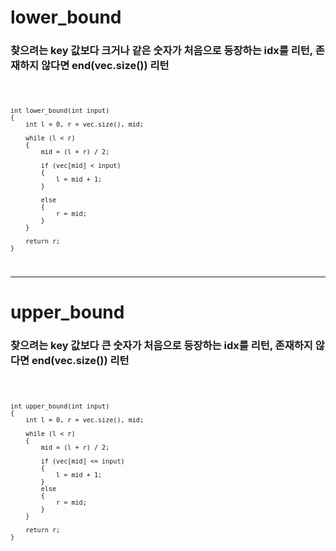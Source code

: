 <h1> lower_bound </h1>
<h3>찾으려는 key 값보다 크거나 같은 숫자가 처음으로 등장하는 idx를 리턴, 존재하지 않다면 end(vec.size()) 리턴 </h3>

<code>  
  
    int lower_bound(int input)
    {
        int l = 0, r = vec.size(), mid;

        while (l < r)
        {
            mid = (l + r) / 2;

            if (vec[mid] < input)
            {
                l = mid + 1;
            }

            else
            {
                r = mid;
            }
        }

        return r;
    }
  
</code>

<hr>

<h1> upper_bound </h1>
<h3>찾으려는 key 값보다 큰 숫자가 처음으로 등장하는 idx를 리턴, 존재하지 않다면 end(vec.size()) 리턴</h3>
<code>
  
    int upper_bound(int input)
    { 
        int l = 0, r = vec.size(), mid;

        while (l < r)
        {
            mid = (l + r) / 2;

            if (vec[mid] <= input)
            {
                l = mid + 1;
            }
            else
            {
                r = mid;
            }
        }

        return r;
    }
  
</code>
